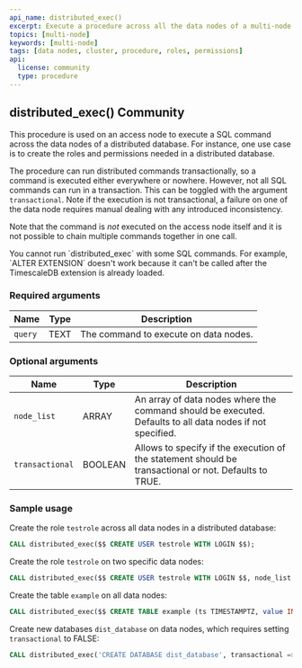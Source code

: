 ```yaml
---
api_name: distributed_exec()
excerpt: Execute a procedure across all the data nodes of a multi-node cluster
topics: [multi-node]
keywords: [multi-node]
tags: [data nodes, cluster, procedure, roles, permissions]
api:
  license: community
  type: procedure
---
```


## distributed_exec() <tag type="community">Community</tag>

This procedure is used on an access node to execute a SQL command
across the data nodes of a distributed database. For instance, one use
case is to create the roles and permissions needed in a distributed
database.

The procedure can run distributed commands transactionally, so a command
is executed either everywhere or nowhere. However, not all SQL commands can run in a
transaction. This can be toggled with the argument `transactional`. Note if the execution
is not transactional, a failure on one of the data node requires manual dealing with
any introduced inconsistency.

Note that the command is _not_ executed on the access node itself and
it is not possible to chain multiple commands together in one call.

<highlight type="important">
You cannot run `distributed_exec` with some SQL commands. For example, `ALTER
EXTENSION` doesn't work because it can't be called after the TimescaleDB
extension is already loaded.
</highlight>

### Required arguments

|Name|Type|Description|
|---|---|---|
| `query` | TEXT | The command to execute on data nodes. |

### Optional arguments

|Name|Type|Description|
|---|---|---|
| `node_list` | ARRAY | An array of data nodes where the command should be executed. Defaults to all data nodes if not specified. |
| `transactional` | BOOLEAN | Allows to specify if the execution of the statement should be transactional or not. Defaults to TRUE. |

### Sample usage

Create the role `testrole` across all data nodes in a distributed database:

```sql
CALL distributed_exec($$ CREATE USER testrole WITH LOGIN $$);
```

Create the role `testrole` on two specific data nodes:

```sql
CALL distributed_exec($$ CREATE USER testrole WITH LOGIN $$, node_list => '{ "dn1", "dn2" }');
```

Create the table `example` on all data nodes:

```sql
CALL distributed_exec($$ CREATE TABLE example (ts TIMESTAMPTZ, value INTEGER) $$);
```

Create new databases `dist_database` on data nodes, which requires setting
`transactional` to FALSE:

```sql
CALL distributed_exec('CREATE DATABASE dist_database', transactional => FALSE);
```
